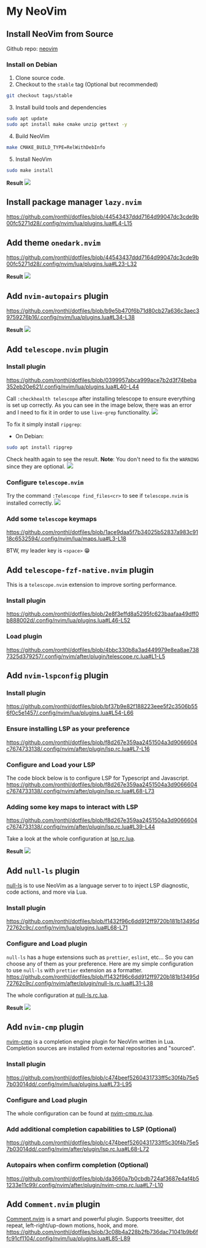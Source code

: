 # My NeoVim 

## Install NeoVim from Source
Github repo: [neovim](https://github.com/neovim/neovim)

### Install on Debian
1. Clone source code.
2. Checkout to the `stable` tag (Optional but recommended)
```bash
git checkout tags/stable
```
3. Install build tools and dependencies
```bash
sudo apt update
sudo apt install make cmake unzip gettext -y
```
4. Build NeoVim
```bash
make CMAKE_BUILD_TYPE=RelWithDebInfo
```
5. Install NeoVim
```bash
sudo make install
```

**Result**
![](./screenshot/nvim-result.png)

## Install package manager `lazy.nvim`
https://github.com/ronthl/dotfiles/blob/44543437ddd7164d99047dc3cde9b00fc5271d28/.config/nvim/lua/plugins.lua#L4-L15

## Add theme `onedark.nvim`
https://github.com/ronthl/dotfiles/blob/44543437ddd7164d99047dc3cde9b00fc5271d28/.config/nvim/lua/plugins.lua#L23-L32

**Result**
![](./screenshot/theme-result.png)

## Add `nvim-autopairs` plugin
https://github.com/ronthl/dotfiles/blob/b9e5b470f6b71d80cb27a636c3aec39759276b16/.config/nvim/lua/plugins.lua#L34-L38

**Result**
![](./screenshot/autopairs-result.gif)

## Add `telescope.nvim` plugin
### Install plugin
https://github.com/ronthl/dotfiles/blob/0399957abca999ace7b2d3f74beba352eb20e621/.config/nvim/lua/plugins.lua#L40-L44

Call `:checkhealth telescope` after installing telescope to ensure everything is set up correctly.
As you can see in the image below, there was an error and I need to fix it in order to use `live-grep` functionality.
![](./screenshot/telescope-health-before.png)

To fix it simply install `ripgrep`:
* On Debian:
```bash
sudo apt install ripgrep
```

Check health again to see the result.
**Note**: You don't need to fix the `WARNING` since they are optional.
![](./screenshot/telescope-health-after.png)

### Configure `telescope.nvim`
Try the command `:Telescope find_files<cr>` to see if `telescope.nvim` is installed correctly.
![](./screenshot/telescope-verify.gif)

### Add some `telescope` keymaps
https://github.com/ronthl/dotfiles/blob/1ace9daa5f7b34025b52837a983c9118c6532594/.config/nvim/lua/maps.lua#L3-L18

BTW, my leader key is `<space>` 😁

## Add `telescope-fzf-native.nvim` plugin
This is a `telescope.nvim` extension to improve sorting performance.

### Install plugin
https://github.com/ronthl/dotfiles/blob/2e8f3effd8a5295fc623baafaa49dff0b888002d/.config/nvim/lua/plugins.lua#L46-L52

### Load plugin
https://github.com/ronthl/dotfiles/blob/4bbc330b8a3ad449979e8ea8ae7387325d379257/.config/nvim/after/plugin/telescope.rc.lua#L1-L5

## Add `nvim-lspconfig` plugin
### Install plugin
https://github.com/ronthl/dotfiles/blob/bf37b9e82f188223eee5f2c3506b556f0c5e1457/.config/nvim/lua/plugins.lua#L54-L66

### Ensure installing LSP as your preference
https://github.com/ronthl/dotfiles/blob/f8d267e359aa2451504a3d9066604c7674733138/.config/nvim/after/plugin/lsp.rc.lua#L7-L16

### Configure and Load your LSP
The code block below is to configure LSP for Typescript and Javascript.
https://github.com/ronthl/dotfiles/blob/f8d267e359aa2451504a3d9066604c7674733138/.config/nvim/after/plugin/lsp.rc.lua#L68-L73

### Adding some key maps to interact with LSP
https://github.com/ronthl/dotfiles/blob/f8d267e359aa2451504a3d9066604c7674733138/.config/nvim/after/plugin/lsp.rc.lua#L39-L44

Take a look at the whole configuration at [lsp.rc.lua](https://github.com/ronthl/dotfiles/blob/98e70824261667c67ee621e27c9ae5355af62d64/.config/nvim/after/plugin/lsp.rc.lua).

**Result**
![](./screenshot/lsp-result.gif)

## Add `null-ls` plugin
[null-ls](https://github.com/jose-elias-alvarez/null-ls.nvim) is to use NeoVim as a language server to to inject LSP diagnostic,
code actions, and more via Lua.

### Install plugin
https://github.com/ronthl/dotfiles/blob/f1432f96c6dd912ff9720b181b13495d72762c9c/.config/nvim/lua/plugins.lua#L68-L71

### Configure and Load plugin
`null-ls` has a huge extensions such as `prettier`, `eslint`, etc... So you can choose any of them as your preference.
Here are my simple configuration to use `null-ls` with `prettier` extension as a formatter.
https://github.com/ronthl/dotfiles/blob/f1432f96c6dd912ff9720b181b13495d72762c9c/.config/nvim/after/plugin/null-ls.rc.lua#L31-L38

The whole configuration at [null-ls.rc.lua](https://github.com/ronthl/dotfiles/blob/e63ca9e868876dec8a7261b4a9cf588372488330/.config/nvim/after/plugin/null-ls.rc.lua#L31-L38).

**Result**
![](./screenshot/null-ls-result.gif)

## Add `nvim-cmp` plugin
[nvim-cmp](https://github.com/hrsh7th/nvim-cmp) is a completion engine plugin for NeoVim written in Lua.
Completion sources are installed from external repositories and "sourced".

### Install plugin
https://github.com/ronthl/dotfiles/blob/c474beef5260431733ff5c30f4b75e57b03014dd/.config/nvim/lua/plugins.lua#L73-L95

### Configure and Load plugin
The whole configuration can be found at [nvim-cmp.rc.lua](https://github.com/ronthl/dotfiles/blob/da3660a7b0cbdb724af3687e4af4b51233e11c99/.config/nvim/after/plugin/nvim-cmp.rc.lua).

### Add additional completion capabilities to LSP (Optional)
https://github.com/ronthl/dotfiles/blob/c474beef5260431733ff5c30f4b75e57b03014dd/.config/nvim/after/plugin/lsp.rc.lua#L68-L72

### Autopairs when confirm completion (Optional)
https://github.com/ronthl/dotfiles/blob/da3660a7b0cbdb724af3687e4af4b51233e11c99/.config/nvim/after/plugin/nvim-cmp.rc.lua#L7-L10

## Add `Comment.nvim` plugin
[Comment.nvim](https://github.com/numToStr/Comment.nvim) is a smart and powerful plugin.
Supports treesitter, dot repeat, left-right/up-down motions, hook, and more.
https://github.com/ronthl/dotfiles/blob/3c08b4a228b2fb736dac71041b9b6ffc91cf1104/.config/nvim/lua/plugins.lua#L85-L89
